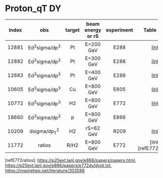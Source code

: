 # Proton_qT DY

| index | obs                                | target | beam energy or rS |experiment | Table Link          | Reference       | Notes                  |
| :--:  | :--:                               | :--:   | :--:              | :--:      | :--:                | :--:            | :--:                   |
| 12881 | Ed<sup>3</sup>sigma/dp<sup>3</sup> | Pt     | E=200 GeV         | E288      | [link][ref12881tab] | [link][refE288] |                        |
| 12882 | Ed<sup>3</sup>sigma/dp<sup>3</sup> | Pt     | E=300 GeV         | E288      | [link][ref12882tab] | [link][refE288] |                        |
| 12883 | Ed<sup>3</sup>sigma/dp<sup>3</sup> | Pt     | E=400 GeV         | E288      | [link][ref12883tab] | [link][refE288] |                        |
| 10605 | Ed<sup>3</sup>sigma/dp<sup>3</sup> | Cu     | E=800 GeV         | E605      | [link][ref10605tab] | [link][refE605] |                        |
| 10772 | Ed<sup>3</sup>sigma/dp<sup>3</sup> | H2     | E=800 GeV         | E772      | [link][ref10772tab] | [link][refE772] | has erratum correction |
| 18660 | Ed<sup>3</sup>sigma/dp<sup>3</sup> | p      | E=800 GeV         | E866      |                     | [link][refE866] | unpublished PhD thesis |
| 10209 | dsigma/dp<sub>T</sub><sup>2</sup>  | H2     | rS=62 GeV         | R209      | [link][ref10209tab] | [link][refR209] | taken from a plot      |
| 11772 | ratios                             | R/H2   | E=800 GeV         | E772      | [link][refE772ratios] | [link][refE772ratios] |                 |


[ref12881tab]: http://hepdata.cedar.ac.uk/review-cgi/drell1/p_N_mu/fnal_288/pt_200
[ref12882tab]: http://hepdata.cedar.ac.uk/review-cgi/drell1/p_N_mu/fnal_288/pt_300
[ref12883tab]: http://hepdata.cedar.ac.uk/review-cgi/drell1/p_N_mu/fnal_288/pt_400
[refE288]: https://journals.aps.org/prd/abstract/10.1103/PhysRevD.23.604

[ref10605tab]: http://hepdata.cedar.ac.uk/review-cgi/drell1/p_N_mu/fnal_605/pt_800
[refE605]: https://journals.aps.org/prd/abstract/10.1103/PhysRevD.43.2815

[ref10772tab]: https://www.hepdata.net/record/ins372414?version=1&table=Table%205
[refE772]: https://inspirehep.net/literature/372414

[refE866]: https://www.osti.gov/biblio/1155678/

[ref10209tab]: http://hepdata.cedar.ac.uk/review-cgi/drell1/p_p_mu/cern_r209/pt_62
[refR209]: https://journals.aps.org/prl/abstract/10.1103/PhysRevLett.48.302


[refE772ratios]: https://p25ext.lanl.gov/e866/papers/papers.html, https://p25ext.lanl.gov/e866/papers/e772dy/dypt.txt, https://inspirehep.net/literature/303588

